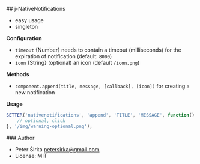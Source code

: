 ## j-NativeNotifications

- easy usage
- singleton

__Configuration__

- `timeout` {Number} needs to contain a timeout (milliseconds) for the expiration of notification (default: `8000`)
- `icon` {String} (optional) an icon (default `/icon.png`)

__Methods__
- `component.append(title, message, [callback], [icon])` for creating a new notification

__Usage__

```javascript
SETTER('nativenotifications', 'append', 'TITLE', 'MESSAGE', function() {
    // optional, click
}, '/img/warning-optional.png');
```

### Author

- Peter Širka <petersirka@gmail.com>
- License: MIT